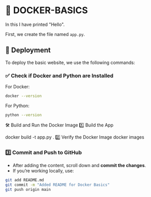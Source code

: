 # 🚀 DOCKER-BASICS

In this I have printed "Hello".

First, we create the file named `app.py`.

## 🚀 Deployment
To deploy the basic website, we use the following commands:

### ✅ Check if Docker and Python are Installed
For Docker:
```bash
docker --version
```
For Python:
```bash
python --version
```
🛠 Build and Run the Docker Image
1️⃣ Build the App

docker build -t app.py .
2️⃣ Verify the Docker Image
docker images


### **3️⃣ Commit and Push to GitHub**
- After adding the content, scroll down and **commit the changes**.
- If you’re working locally, use:

```bash
git add README.md
git commit -m "Added README for Docker Basics"
git push origin main

